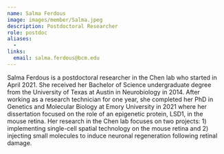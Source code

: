 ```yaml
---
name: Salma Ferdous
image: images/member/Salma.jpeg
description: Postdoctoral Researcher
role: postdoc
aliases:
  - 
links:
  email: salma.ferdous@bcm.edu
---
```


Salma Ferdous is a postdoctoral researcher in the Chen lab who started in April 2021. She received her Bachelor of Science undergraduate degree from the University of Texas at Austin in Neurobiology in 2014. After working as a research technician for one year, she completed her PhD in Genetics and Molecular Biology at Emory University in 2021 where her dissertation focused on the role of an epigenetic protein, LSD1, in the mouse retina. Her research in the Chen lab focuses on two projects: 1) implementing single-cell spatial technology on the mouse retina and 2) injecting small molecules to induce neuronal regeneration following retinal damage.
